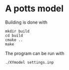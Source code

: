 # A potts model

Building is done with
```
mkdir build
cd build
cmake ..
make
```

The program can be run with
```
./XYmodel settings.inp
```
